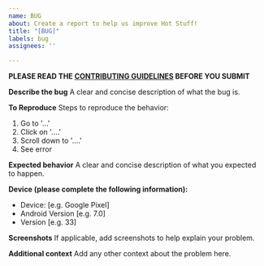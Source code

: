 ```yaml
---
name: BUG
about: Create a report to help us improve Hot Stuff!
title: "[BUG]"
labels: bug
assignees: ''

---
```


**PLEASE READ THE [CONTRIBUTING GUIDELINES](https://github.com/PamCatten/hot-stuff-kotlin/blob/main/CONTRIBUTING.md) BEFORE YOU SUBMIT**

**Describe the bug**
A clear and concise description of what the bug is.

**To Reproduce**
Steps to reproduce the behavior:
1. Go to '...'
2. Click on '....'
3. Scroll down to '....'
4. See error

**Expected behavior**
A clear and concise description of what you expected to happen.

**Device (please complete the following information):**
 - Device: [e.g. Google Pixel]
 - Android Version [e.g. 7.0]
 - Version [e.g. 33]

**Screenshots**
If applicable, add screenshots to help explain your problem.

**Additional context**
Add any other context about the problem here.
